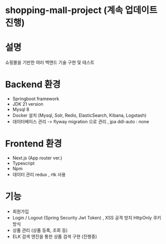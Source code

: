 # shopping-mall-project (계속 업데이트 진행)

# 설명 

쇼핑몰을 기반한 여러 백엔드 기술 구현 및 테스트

# Backend 환경

- Springboot framework
- JDK 21 version
- Mysql 8
- Docker 설치 (Mysql, Solr, Redis, ElasticSearch, Kibana, Logstash)
- 데이터베이스 관리 -> flyway migration 으로 관리 , jpa ddl-auto : none

# Frontend 환경

- Next.js (App router ver.)
- Typescript
- Npm
- 데이터 관리 redux , rtk 사용

# 기능 

- 회원가입
- Login / Logout (Spring Security Jwt Token) , XSS 공격 방지 HttpOnly 쿠키 방식
- 상품 관리 (상품 등록, 조회 등)
- ELK 검색 엔진을 통한 상품 검색 구현 (진행중)
